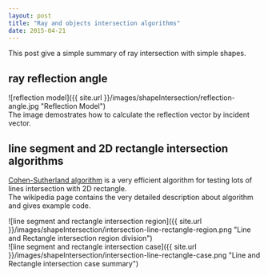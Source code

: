 ```yaml
---
layout: post
title: "Ray and objects intersection algorithms" 
date: 2015-04-21
---
```

This post give a simple summary of ray intersection with simple shapes.

## ray reflection angle

![reflection model]({{ site.url }}/images/shapeIntersection/reflection-angle.jpg "Reflection Model")   
The image demostrates how to calculate the reflection vector by incident vector.

## line segment and 2D rectangle intersection algorithms

[Cohen-Sutherland algorithm](https://en.wikipedia.org/wiki/Cohen%E2%80%93Sutherland_algorithm) is a very efficient algorithm for testing lots of lines intersection with 2D rectangle.   
The wikipedia page contains the very detailed description about algorithm and gives example code.

![line segment and rectangle intersection region]({{ site.url }}/images/shapeIntersection/intersection-line-rectangle-region.png  "Line and Rectangle intersection region division")   
![line segment and rectangle intersection case]({{ site.url }}/images/shapeIntersection/intersection-line-rectangle-case.png  "Line and Rectangle intersection case summary")   

